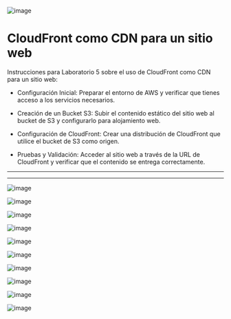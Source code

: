 ![image](https://github.com/Fx2048/COMU_REDES/assets/131219987/edccb9c4-75ce-4e9e-8a2c-8f3118b7f812)

# CloudFront como CDN para un sitio web

Instrucciones para Laboratorio 5 sobre el uso de CloudFront como CDN para un sitio web:

* Configuración Inicial: Preparar el entorno de AWS y verificar que tienes acceso a los servicios necesarios.

* Creación de un Bucket S3: Subir el contenido estático del sitio web al bucket de S3 y configurarlo para alojamiento web.

* Configuración de CloudFront: Crear una distribución de CloudFront que utilice el bucket de S3 como origen.

* Pruebas y Validación: Acceder al sitio web a través de la URL de CloudFront y verificar que el contenido se entrega correctamente.
_______________________________________________________________________________________________________________________________________
_______________________________________________________________________________________________________________________________________


![image](https://github.com/Fx2048/COMU_REDES/assets/131219987/fa8eb931-0cdf-47e4-918d-6fe0ceb2f6a7)



![image](https://github.com/Fx2048/COMU_REDES/assets/131219987/c9572f60-ef2f-4692-ba14-ae60daccfe32)

![image](https://github.com/Fx2048/COMU_REDES/assets/131219987/663540a1-bad8-47bb-a272-4095a1c70fe1)




![image](https://github.com/Fx2048/COMU_REDES/assets/131219987/ae7e91fb-10a3-4754-bace-5f5a6d528d76)

![image](https://github.com/Fx2048/COMU_REDES/assets/131219987/6039d4ca-f224-48f2-add1-d9ba24ba404c)

![image](https://github.com/Fx2048/COMU_REDES/assets/131219987/da4c7b29-3db8-48e7-b868-531b99c55516)

![image](https://github.com/Fx2048/COMU_REDES/assets/131219987/0b009a95-5e1a-4e00-b907-100859ccc5b5)

![image](https://github.com/Fx2048/COMU_REDES/assets/131219987/ad7c8962-66d7-415c-a00d-57b52236c153)

![image](https://github.com/Fx2048/COMU_REDES/assets/131219987/d69373a7-f56d-41e6-b30e-16bd513a4bb5)

![image](https://github.com/Fx2048/COMU_REDES/assets/131219987/a920a85e-17a4-4777-bb67-15ea264492db)

